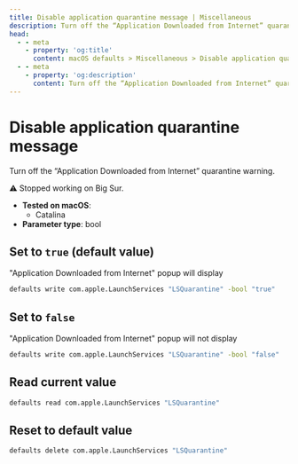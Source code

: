 ```yaml
---
title: Disable application quarantine message | Miscellaneous
description: Turn off the “Application Downloaded from Internet” quarantine warning.
head:
  - - meta
    - property: 'og:title'
      content: macOS defaults > Miscellaneous > Disable application quarantine message
  - - meta
    - property: 'og:description'
      content: Turn off the “Application Downloaded from Internet” quarantine warning.
---
```


# Disable application quarantine message

Turn off the “Application Downloaded from Internet” quarantine warning.

⚠️ Stopped working on Big Sur.

<!-- break lists -->

- **Tested on macOS**:
  - Catalina
- **Parameter type**: bool

## Set to `true` (default value)

"Application Downloaded from Internet" popup will display

```bash
defaults write com.apple.LaunchServices "LSQuarantine" -bool "true"
```

## Set to `false`

"Application Downloaded from Internet" popup will not display

```bash
defaults write com.apple.LaunchServices "LSQuarantine" -bool "false"
```

## Read current value

```bash
defaults read com.apple.LaunchServices "LSQuarantine"
```

## Reset to default value

```bash
defaults delete com.apple.LaunchServices "LSQuarantine"
```
